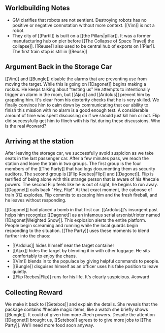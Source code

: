 
## Worldbuilding Notes

- GM clarifies that robots are not sentient. Destroying robots has no positive or negative connotation without more context. [[Vim]] is not a robot.
- They city of [[Partil]] is built on a [[the Pillars|pillar]]. It was a former manufacturing hub on pier before [[The Collapse of Space Travel| the collapse]]. [[Reuse]] also used to be central hub of exports on [[Pier]]. The first train stop is still in [[Reuse]]  
## Argument Back in the Storage Car

[[Vim]] and [[Bungle]] disable the alarms that are preventing use from moving the target. While this is going on [[Dagonet]] begins making a ruckus. He keeps talking about "testing us" He attempts to intentionally trigger an alarm in the room, but [[Ajax]] and [[Ardolus]] prevent him by grappling him. It's clear from his dexterity checks that he is very skilled. We finally convince him to calm down by communicating that our ability to finish this mission with no alarm is a good enough test. A considerable amount of time was spent discussing on if we should just kill him or not. Flip did successfully get him to flinch with his fist during these discussions. Who is the real #coward?

## Arriving at the station

After leaving the storage car, we successfully avoid suspicion as we take seats in the last passenger car. After a few minutes pass, we reach the station and leave the train in two groups. The first group is the four members of the [[The Party]] that had logs documenting them as security auditors. The second group is [[Flip Reebes|Flip]] and [[Dagonet]]. Flip is terrified of being alone with this strange person that is aware of his #hecale powers. The second Flip feels like he is out of sight, he begins to run away. [[Dagonet]] calls back "Hey, Flip!" At that exact moment, the caboose of train 312 explodes. Flip commits to escaping him and the fresh fireball, and he leaves without responding.

 [[Dagonet]] had placed a bomb in that first car. [[Ardolus]]'s insurgent past helps him recognize [[Dagonet]] as an infamous serial arsonist/rioter named [[Dagonet|Weighted Snow]]. This explosion alerts the entire platform. People begin screaming and running while the local guards begin responding to the situation. [[The Party]] uses these moments to blend further into the chaos:
- [[Ardolus]] hides himself near the target container
- [[Ajax]] hides the target by blending it in with other luggage. He sits comfortably to enjoy the chaos.
- [[Vim]] blends in to the populace by giving helpful commands to people.
- [[Bungle]] disguises himself as an officer uses his fake position to leave quietly.
- [[Flip Reebes|Flip]] runs for his life. It's clearly suspicious. #coward

## Collecting Reward

We make it back to [[Setebos]] and explain the details. She reveals that the package contains #hecale magic items, like a watch she briefly shows [[Bungle]]. It could of given him more #tech powers. Despite the attention [[Dagonet]] brought us, [[Setebos]] agrees to to give more jobs to [[The Party]]. We'll need more food soon anyway.


